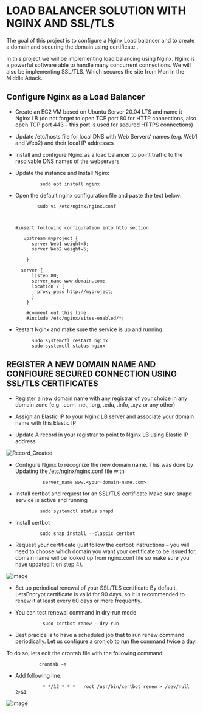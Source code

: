 # LOAD BALANCER SOLUTION WITH NGINX AND SSL/TLS

The goal of this project is to configure a Nginx Load balancer and to create a domain and securing the domain using certificate .

In this project we will be implementing load balancing using Nginx. Nginx is a powerful software able to handle many concurrent connections. We will also be implementing SSL/TLS. Which secures the site from Man in the Middle Attack.

## Configure Nginx as a Load Balancer
* Create an EC2 VM based on Ubuntu Server 20.04 LTS and name it Nginx LB (do not forget to open TCP port 80 for HTTP connections, also open TCP port 443 – this port is used for secured HTTPS connections)
- Update /etc/hosts file for local DNS with Web Servers’ names (e.g. Web1 and Web2) and their local IP addresses
* Install and configure Nginx as a load balancer to point traffic to the resolvable DNS names of the webservers
- Update the instance and Install Nginx
        
               sudo apt install nginx
        
- Open the default nginx configuration file and paste the text below:
              
              sudo vi /etc/nginx/nginx.conf
              
        
    
      #insert following configuration into http section

         upstream myproject {
            server Web1 weight=5;
            server Web2 weight=5;

          }

        server {
            listen 80;
            server_name www.domain.com;
            location / {
              proxy_pass http://myproject;
            }
          }
          
          #comment out this line
          #include /etc/nginx/sites-enabled/*;


- Restart Nginx and make sure the service is up and running

            sudo systemctl restart nginx
            sudo systemctl status nginx



## REGISTER A NEW DOMAIN NAME AND CONFIGURE SECURED CONNECTION USING SSL/TLS CERTIFICATES

* Register a new domain name with any registrar of your choice in any domain zone (e.g. .com, .net, .org, .edu, .info, .xyz or any other)
        
- Assign an Elastic IP to your Nginx LB server and associate your domain name with this Elastic IP
        
- Update A record in your registrar to point to Nginx LB using Elastic IP address
 
     
![Record_Created](https://user-images.githubusercontent.com/122198373/218596336-8212a99d-8e55-4655-b174-48e1eb634cd4.png)




   
   
   
 
* Configure Nginx to recognize the new domain name. This was done by Updating the /etc/nginx/nginx.conf file with

                server_name www.<your-domain-name.com>


- Install certbot and request for an SSL/TLS certificate Make sure snapd service is active and running

               sudo systemctl status snapd

- Install certbot

               sudo snap install --classic certbot

- Request your certificate (just follow the certbot instructions – you will need to choose which domain you want your certificate to be issued for, domain name will be looked up from nginx.conf file so make sure you have updated it on step 4).


![image](https://user-images.githubusercontent.com/122198373/218607162-4e7bf7ef-d3b1-4279-812c-eb65fa19034c.png)





* Set up periodical renewal of your SSL/TLS certificate By default, LetsEncrypt certificate is valid for 90 days, so it is recommended to renew it at least every 60 days or more frequently.

- You can test renewal command in dry-run mode

                sudo certbot renew --dry-run

- Best pracice is to have a scheduled job that to run renew command periodically. Let us configure a cronjob to run the command twice a day.

To do so, lets edit the crontab file with the following command:

                crontab -e

- Add following line:

                * */12 * * *   root /usr/bin/certbot renew > /dev/null 2>&1


![image](https://user-images.githubusercontent.com/122198373/218602700-5961ccb9-b9da-48df-917a-cabfeb4aca34.png)
